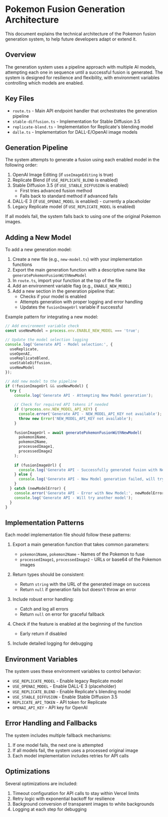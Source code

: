 # Pokemon Fusion Generation Architecture

This document explains the technical architecture of the Pokemon fusion generation system, to help future developers adapt or extend it.

## Overview

The generation system uses a pipeline approach with multiple AI models, attempting each one in sequence until a successful fusion is generated. The system is designed for resilience and flexibility, with environment variables controlling which models are enabled.

## Key Files

- `route.ts` - Main API endpoint handler that orchestrates the generation pipeline
- `stable-diffusion.ts` - Implementation for Stable Diffusion 3.5
- `replicate-blend.ts` - Implementation for Replicate's blending model
- `dalle.ts` - Implementation for DALL-E/OpenAI image models

## Generation Pipeline

The system attempts to generate a fusion using each enabled model in the following order:

1. OpenAI Image Editing (if `useImageEditing` is true)
2. Replicate Blend (if `USE_REPLICATE_BLEND` is enabled)
3. Stable Diffusion 3.5 (if `USE_STABLE_DIFFUSION` is enabled)
   - First tries advanced fusion method
   - Falls back to standard method if advanced fails
4. DALL-E 3 (if `USE_OPENAI_MODEL` is enabled) - currently a placeholder
5. Legacy Replicate model (if `USE_REPLICATE_MODEL` is enabled)

If all models fail, the system falls back to using one of the original Pokemon images.

## Adding a New Model

To add a new generation model:

1. Create a new file (e.g., `new-model.ts`) with your implementation functions
2. Export the main generation function with a descriptive name like `generatePokemonFusionWithNewModel`
3. In `route.ts`, import your function at the top of the file
4. Add an environment variable flag (e.g., `ENABLE_NEW_MODEL`)
5. Add a new section in the generation pipeline that:
   - Checks if your model is enabled
   - Attempts generation with proper logging and error handling
   - Updates the `fusionImageUrl` variable if successful

Example pattern for integrating a new model:

```typescript
// Add environment variable check
const useNewModel = process.env.ENABLE_NEW_MODEL === 'true';

// Update the model selection logging
console.log('Generate API - Model selection:', { 
  useReplicate, 
  useOpenAI,
  useReplicateBlend,
  useStableDiffusion,
  useNewModel
});

// Add new model to the pipeline
if (!fusionImageUrl && useNewModel) {
  try {
    console.log('Generate API - Attempting New Model generation');
    
    // Check for required API tokens if needed
    if (!process.env.NEW_MODEL_API_KEY) {
      console.error('Generate API - NEW_MODEL_API_KEY not available');
      throw new Error('NEW_MODEL_API_KEY not available');
    }
    
    fusionImageUrl = await generatePokemonFusionWithNewModel(
      pokemon1Name,
      pokemon2Name,
      processedImage1,
      processedImage2
    );
    
    if (fusionImageUrl) {
      console.log('Generate API - Successfully generated fusion with New Model');
    } else {
      console.log('Generate API - New Model generation failed, will try another model');
    }
  } catch (newModelError) {
    console.error('Generate API - Error with New Model:', newModelError);
    console.log('Generate API - Will try another model');
  }
}
```

## Implementation Patterns

Each model implementation file should follow these patterns:

1. Export a main generation function that takes common parameters:
   - `pokemon1Name`, `pokemon2Name` - Names of the Pokemon to fuse
   - `processedImage1`, `processedImage2` - URLs or base64 of the Pokemon images
   
2. Return types should be consistent:
   - Return `string` with the URL of the generated image on success
   - Return `null` if generation fails but doesn't throw an error
   
3. Include robust error handling:
   - Catch and log all errors
   - Return `null` on error for graceful fallback
   
4. Check if the feature is enabled at the beginning of the function
   - Early return if disabled

5. Include detailed logging for debugging

## Environment Variables

The system uses these environment variables to control behavior:

- `USE_REPLICATE_MODEL` - Enable legacy Replicate model
- `USE_OPENAI_MODEL` - Enable DALL-E 3 (placeholder)
- `USE_REPLICATE_BLEND` - Enable Replicate's blending model
- `USE_STABLE_DIFFUSION` - Enable Stable Diffusion 3.5
- `REPLICATE_API_TOKEN` - API token for Replicate
- `OPENAI_API_KEY` - API key for OpenAI

## Error Handling and Fallbacks

The system includes multiple fallback mechanisms:

1. If one model fails, the next one is attempted
2. If all models fail, the system uses a processed original image
3. Each model implementation includes retries for API calls

## Optimizations

Several optimizations are included:

1. Timeout configuration for API calls to stay within Vercel limits
2. Retry logic with exponential backoff for resilience
3. Background conversion of transparent images to white backgrounds
4. Logging at each step for debugging 
